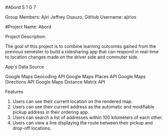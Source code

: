 
#Abord
S 1 G 7

Group Members:
Ajiri Jeffrey Osauzo, GitHub Username: ajirios


#Project Name: Abord

Project Description:

The goal of this project is to combine learning outcomes gained from the previous semester to build a ridesharing app that can respond in real-time to location changes made on the driver side and commuter side.


App's Data Source

Google Maps Geocoding API
Google Maps Places API
Google Maps Directions API
Google Maps Distance Matrix API



Features


1. Users can see their current location on the rendered map.
2. Users can see their current address as the automatic and modifiable pickup address in their ordering app.
3. Users can search a list of addresses within 100 kilometers of each other.
4. Users can view a line displaying the route between their pickup and drop-off locations.